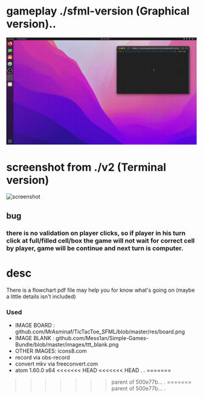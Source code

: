 # gameplay ./sfml-version (Graphical version)..
![screenshot](./sfml-version/assets/gameplay.gif)

# screenshot from ./v2 (Terminal version)
![screenshot](http://mewware.com/mewware/p-ttt-sss/v2/tttv2.png)

## bug
### there is no validation on player clicks, so if player in his turn click at full/filled cell/box the game will not wait for correct cell by player, game will be continue and next turn is computer.

# desc
There is a flowchart pdf file may help you for know what's going on (maybe a little details isn't included)



### Used
- IMAGE BOARD : github.com/MrAsminaf/TicTacToe_SFML/blob/master/res/board.png
- IMAGE BLANK : github.com/Mess1an/Simple-Games-Bundle/blob/master/images/ttt_blank.png
- OTHER IMAGES: icons8.com
- record via obs-record
- convert mkv via freeconvert.com
- atom 1.60.0 x64
<<<<<<< HEAD
<<<<<<< HEAD
.
.
=======
>>>>>>> parent of 500e77b... .
=======
>>>>>>> parent of 500e77b... .
